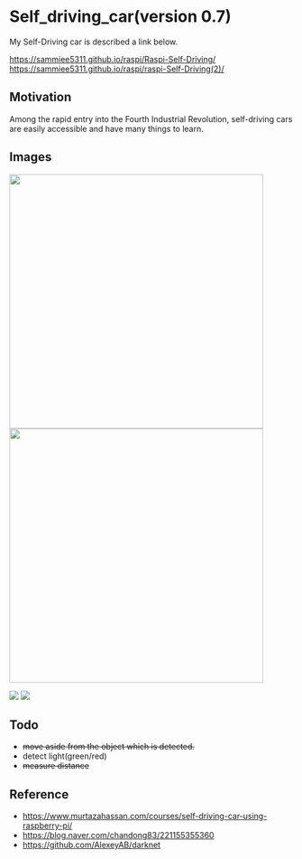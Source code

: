# Self_driving_car(version 0.7) 
My Self-Driving car is described a link below.

https://sammiee5311.github.io/raspi/Raspi-Self-Driving/ <br>
https://sammiee5311.github.io/raspi/raspi-Self-Driving(2)/

## Motivation
Among the rapid entry into the Fourth Industrial Revolution, self-driving cars are easily accessible and have many things to learn.

## Images

<p float="left">
  <img src="https://github.com/sammiee5311/raspberry_pi/blob/master/self_driving_car/images/car.gif" width="450" />
  <img src="https://github.com/sammiee5311/raspberry_pi/blob/master/self_driving_car/images/object_detection.gif" width="450" /> 
</p>

![](https://github.com/sammiee5311/raspberry_pi/blob/master/self_driving_car/images/car.gif)
![](https://github.com/sammiee5311/raspberry_pi/blob/master/self_driving_car/images/object_detection.gif)

## Todo
+ ~~move aside from the object which is detected.~~
+ detect light(green/red)
+ ~~measure distance~~

## Reference
+ https://www.murtazahassan.com/courses/self-driving-car-using-raspberry-pi/
+ https://blog.naver.com/chandong83/221155355360
+ https://github.com/AlexeyAB/darknet

